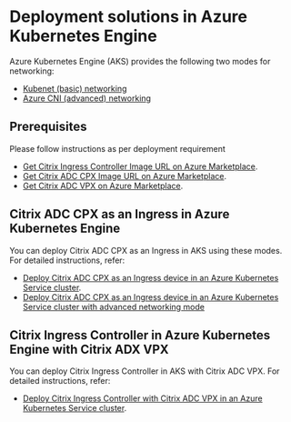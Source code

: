 # Deployment solutions in Azure Kubernetes Engine

Azure Kubernetes Engine (AKS) provides the following two modes for networking:

-  [Kubenet (basic) networking](https://docs.microsoft.com/en-us/azure/aks/concepts-network#kubenet-basic-networking)
-  [Azure CNI (advanced) networking](https://docs.microsoft.com/en-us/azure/aks/concepts-network#azure-cni-advanced-networking)

## Prerequisites

Please follow instructions as per deployment requirement 
-  [Get Citrix Ingress Controller Image URL on Azure Marketplace](../../docs/deploy/azure-cic-url.md).
-  [Get Citrix ADC CPX Image URL on Azure Marketplace](../../docs/deploy/azure-cpx-url.md).
-  [Get Citrix ADC VPX on Azure Marketplace](../../docs/deploy/azure-vpx.md).

## Citrix ADC CPX as an Ingress in Azure Kubernetes Engine

You can deploy Citrix ADC CPX as an Ingress in AKS using these modes. For detailed instructions, refer:

-  [Deploy Citrix ADC CPX as an Ingress device in an Azure Kubernetes Service cluster](../../docs/deploy/deploy-azure.md).
-  [Deploy Citrix ADC CPX as an Ingress device in an Azure Kubernetes Service cluster with advanced networking mode](../../docs/deploy/deploy-azure-cni.md)

## Citrix Ingress Controller in Azure Kubernetes Engine with Citrix ADX VPX

You can deploy Citrix Ingress Controller in AKS with Citrix ADC VPX. For detailed instructions, refer:
-  [Deploy Citrix Ingress Controller with Citrix ADC VPX in an Azure Kubernetes Service cluster](../../docs/deploy/deploy-azure-cic.md).

